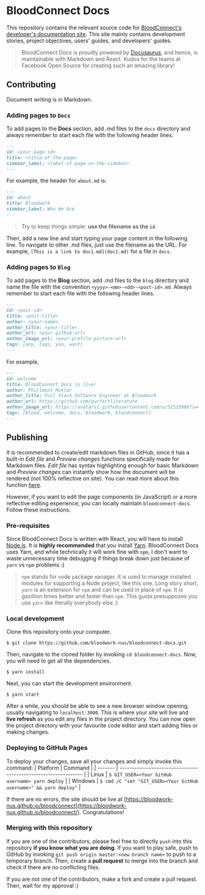 # BloodConnect Docs

This repository contains the relevant source code for [BloodConnect's developer's documentation site](http://bloodwork-nus.github.io/bloodconnect). This site mainly contains development stories, project objectives, users' guides, and developers' guides.

> BloodConnect Docs is proudly powered by [Docusaurus](https://docusaurus.io/), and hence, is maintainable with Markdown and React. Kudos for the teams at Facebook Open Source for creating such an amazing library!

## Contributing
Document writing is in Markdown.
### Adding pages to `Docs`
To add pages to the **Docs** section, add .md files to the `docs` directory and always remember to start each file with the following header lines.
```markdown
---
id: <your-page-id>
title: <title-of-the-page>
sidebar_label: <label-of-page-on-the-sidebar>
---
```

For example, the header for `about.md` is:
```markdown
---
id: about
title: Bloodwork
sidebar_label: Who We Are
---
```
> Try to keep things simple: **use the filename as the `id`**.

Then, add a new line and start typing your page content in the following line. To navigate to other .md files, just use the filename as the URL. For example, `[This is a link to doc1.md](doc1.md)` for a file in `docs`.

### Adding pages to `Blog`
To add pages to the **Blog** section, add .md files to the `blog` directory and name the file with the convention `<yyyy>-<mm>-<dd>-<post-id>.md`. Always remember to start each file with the following header lines.
```markdown
---
id: <post-id>
title: <post-title>
author: <your-name>
author_title: <your-title>
author_url: <your-github-url>
author_image_url: <your-profile-picture-url>
tags: [any, tags, you, want]
---
```
For example,
```markdown
---
id: welcome
title: BloodConnect Docs is live!
author: Phillmont Muktar
author_title: Full Stack Software Engineer at Bloodwork
author_url: https://github.com/purfectliterature
author_image_url: https://avatars1.githubusercontent.com/u/51525686?s=460&v=4
tags: [blood, welcome, docs, bloodwork, bloodconnect]
---
```

## Publishing
It is recommended to create/edit markdown files in GitHub, since it has a built-in *Edit file* and *Preview changes* functions specifically made for Markdown files. *Edit file* has syntax highlighting enough for basic Markdown and *Preview changes* can instantly show how the document will be rendered (not 100% reflective on site). You can read more about this function [here](https://help.github.com/en/enterprise/2.14/user/articles/editing-files-in-your-repository).

However, if you want to edit the page components (in JavaScript) or a more reflective editing experience, you can locally maintain `bloodconnect-docs`. Follow these instructions.

### Pre-requisites
Since BloodConnect Docs is written with React, you will have to install [Node.js](http://nodejs.org). It is **highly recommended** that you install [Yarn](https://yarnpkg.com/). BloodConnect Docs uses Yarn, and while technically it will work fine with `npm`, I don't want to waste unnecessary time debugging if things break down just because of `yarn` vs `npm` problems :)

> `npm` stands for `n`ode `p`ackage `m`anager. It is used to manage installed modules for supporting a Node project, like this one.
> Long story short, `yarn` is an extension for `npm` and can be used in place of `npm`. It is gazillion times better and faster than `npm`. This guide presupposes you use `yarn` like literally everybody else :)

### Local development
Clone this repository onto your computer.
```
$ git clone https://github.com/bloodwork-nus/bloodconnect-docs.git
```
Then, navigate to the cloned folder by invoking `cd bloodconnect-docs`. Now, you will need to get all the dependencies.
```
$ yarn install
```
Next, you can start the development environment.
```
$ yarn start
```
After a while, you should be able to see a new browser window opening, usually navigating to `localhost:3000`. This is where your site will live and **live refresh** as you edit any files in the project directory. You can now open the project directory with your favourite code editor and start adding files or making changes.

### Deploying to GitHub Pages
To deploy your changes, save all your changes and simply invoke this command:
| Platform | Command |
| ------- | --------------------------------------------------------------- |
| Linux   | `$ GIT_USER=<Your GitHub username> yarn deploy`                 |
| Windows | `$ cmd /C "set "GIT_USER=<Your GitHub username>" && yarn deploy"` |

If there are no errors, the site should be live at [https://bloodwork-nus.github.io/bloodconnect](https://bloodwork-nus.github.io/bloodconnect/). Congratulations!

### Merging with this repository
If you are one of the contributors, please feel free to directly `push` into this repository **if you know what you are doing**. If you want to play safe, push to GitHub by invoking `git push origin master:<new branch name>` to push to a temporary branch. Then, create a **pull request** to merge into the branch and check if there are no conflicting files.

If you are not one of the contributors, make a fork and create a pull request. Then, wait for my approval :)
